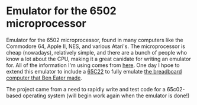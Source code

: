 # Emulator for the 6502 microprocessor
Emulator for the 6502 microprocessor, found in many computers like the Commodore 64, Apple II, NES, and various Atari's. The microprocessor is cheap (nowadays), relatively simple, and there are a bunch of people who know a lot about the CPU, making it a great canidate for writing an emulator for. All of the information I'm using comes from [here](http://www.obelisk.me.uk/6502/index.html). One day I hpoe to extend this emulator to include a [65C22](https://en.wikipedia.org/wiki/WDC_65C22) to fully emulate [the breadboard computer that Ben Eater made](https://www.youtube.com/playlist?list=PLowKtXNTBypFbtuVMUVXNR0z1mu7dp7eH).

The project came from a need to rapidly write and test code for a 65c02-based operating system (will begin work again when the emulator is done!)
